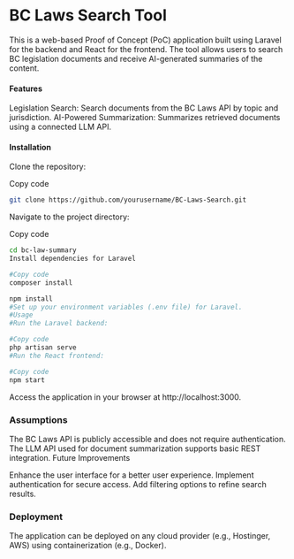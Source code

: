 # BC Laws Search Tool

This is a web-based Proof of Concept (PoC) application built using Laravel for the backend and React for the frontend. The tool allows users to search BC legislation documents and receive AI-generated summaries of the content.

#### Features

Legislation Search: Search documents from the BC Laws API by topic and jurisdiction.
AI-Powered Summarization: Summarizes retrieved documents using a connected LLM API.

#### Installation

Clone the repository:

Copy code

```bash
git clone https://github.com/yourusername/BC-Laws-Search.git
```

Navigate to the project directory:

Copy code

```bash
cd bc-law-summary
Install dependencies for Laravel

#Copy code
composer install

npm install
#Set up your environment variables (.env file) for Laravel.
#Usage
#Run the Laravel backend:

#Copy code
php artisan serve
#Run the React frontend:

#Copy code
npm start

```

Access the application in your browser at http://localhost:3000.

### Assumptions

The BC Laws API is publicly accessible and does not require authentication.
The LLM API used for document summarization supports basic REST integration.
Future Improvements

Enhance the user interface for a better user experience.
Implement authentication for secure access.
Add filtering options to refine search results.

### Deployment

The application can be deployed on any cloud provider (e.g., Hostinger, AWS) using containerization (e.g., Docker).
